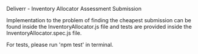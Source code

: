 Deliverr - Inventory Allocator Assessment Submission

Implementation to the problem of finding the cheapest submission can be found inside the InventoryAllocator.js file and tests are provided inside the InventoryAllocator.spec.js file.

For tests, please run 'npm test' in terminal.
